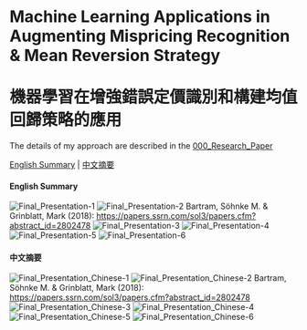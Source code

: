# Machine Learning Applications in Augmenting Mispricing Recognition & Mean Reversion Strategy <br> <br> 機器學習在增強錯誤定價識別和構建均值回歸策略的應用

The details of my approach are described in the [000_Research_Paper](https://github.com/KevinKuo41/Backtesting_ML_To_Boost_LS_Mean_Rev_Strat/tree/main/000_Research_Paper)

[English Summary](https://github.com/KevinKuo41/Backtesting_ML_To_Boost_LS_Mean_Rev_Strat#english-summary) | [中文摘要](https://github.com/KevinKuo41/Backtesting_ML_To_Boost_LS_Mean_Rev_Strat#%E4%B8%AD%E6%96%87%E6%91%98%E8%A6%81)

#### English Summary 

![Final_Presentation-1](https://user-images.githubusercontent.com/92542287/207113366-74fb7c46-5f4a-4be6-9951-257eed1d6460.jpg)
![Final_Presentation-2](https://user-images.githubusercontent.com/92542287/207113373-857df5bc-3ed2-417f-b291-05b1bca6f184.jpg)
Bartram, Söhnke M. & Grinblatt, Mark (2018): https://papers.ssrn.com/sol3/papers.cfm?abstract_id=2802478
![Final_Presentation-3](https://user-images.githubusercontent.com/92542287/207113376-0f0d702f-2c64-4367-8424-a8168446db0a.jpg)
![Final_Presentation-4](https://user-images.githubusercontent.com/92542287/207113386-88d86df0-90d9-4627-87cd-5df5d9055a17.jpg)
![Final_Presentation-5](https://user-images.githubusercontent.com/92542287/207113404-4c15a597-08f0-4150-ba5a-5b0dc185cd8a.jpg)
![Final_Presentation-6](https://user-images.githubusercontent.com/92542287/207113436-2dd90653-1ef8-4b24-b573-ebd2395c8e63.jpg)


#### 中文摘要

![Final_Presentation_Chinese-1](https://user-images.githubusercontent.com/92542287/207113597-e8379d0e-292d-465d-8891-1aa5d05f532b.jpg)
![Final_Presentation_Chinese-2](https://user-images.githubusercontent.com/92542287/207113606-2f1e8ca4-ac03-4d65-8e9e-80f3ac877fd0.jpg)
Bartram, Söhnke M. & Grinblatt, Mark (2018): https://papers.ssrn.com/sol3/papers.cfm?abstract_id=2802478
![Final_Presentation_Chinese-3](https://user-images.githubusercontent.com/92542287/207113616-17fb41b2-5f2d-47ff-a2fb-3cbc6552b880.jpg)
![Final_Presentation_Chinese-4](https://user-images.githubusercontent.com/92542287/207113621-e1893ea2-d8dc-470b-96a1-303d861731f3.jpg)
![Final_Presentation_Chinese-5](https://user-images.githubusercontent.com/92542287/207113627-f7f1c0c9-ec9b-41c0-bb9b-a875aa6a5eb3.jpg)
![Final_Presentation_Chinese-6](https://user-images.githubusercontent.com/92542287/207113634-8dcc19e0-0c56-48a3-b710-99649382f09a.jpg)
